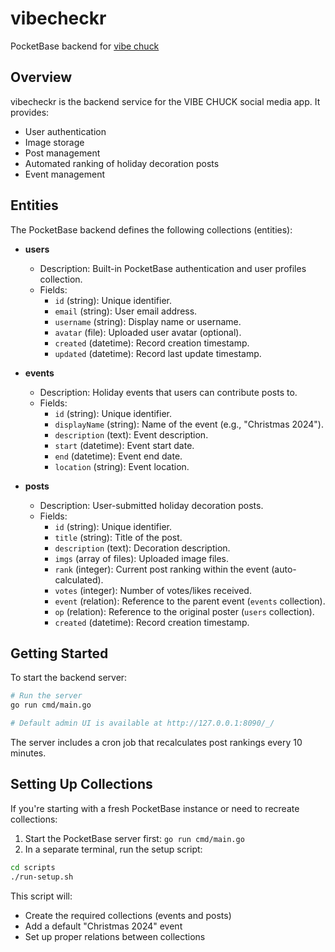 # vibecheckr

PocketBase backend for [vibe chuck](www.github.com/we-be/vibe-check)

## Overview

vibecheckr is the backend service for the VIBE CHUCK social media app. It provides:
- User authentication
- Image storage
- Post management
- Automated ranking of holiday decoration posts
 - Event management

## Entities

The PocketBase backend defines the following collections (entities):

- **users**
  - Description: Built-in PocketBase authentication and user profiles collection.
  - Fields:
    - `id` (string): Unique identifier.
    - `email` (string): User email address.
    - `username` (string): Display name or username.
    - `avatar` (file): Uploaded user avatar (optional).
    - `created` (datetime): Record creation timestamp.
    - `updated` (datetime): Record last update timestamp.

- **events**
  - Description: Holiday events that users can contribute posts to.
  - Fields:
    - `id` (string): Unique identifier.
    - `displayName` (string): Name of the event (e.g., "Christmas 2024").
    - `description` (text): Event description.
    - `start` (datetime): Event start date.
    - `end` (datetime): Event end date.
    - `location` (string): Event location.

- **posts**
  - Description: User-submitted holiday decoration posts.
  - Fields:
    - `id` (string): Unique identifier.
    - `title` (string): Title of the post.
    - `description` (text): Decoration description.
    - `imgs` (array of files): Uploaded image files.
    - `rank` (integer): Current post ranking within the event (auto-calculated).
    - `votes` (integer): Number of votes/likes received.
    - `event` (relation): Reference to the parent event (`events` collection).
    - `op` (relation): Reference to the original poster (`users` collection).
    - `created` (datetime): Record creation timestamp.

## Getting Started

To start the backend server:

```bash
# Run the server
go run cmd/main.go

# Default admin UI is available at http://127.0.0.1:8090/_/
```

The server includes a cron job that recalculates post rankings every 10 minutes.

## Setting Up Collections

If you're starting with a fresh PocketBase instance or need to recreate collections:

1. Start the PocketBase server first: `go run cmd/main.go`
2. In a separate terminal, run the setup script:

```bash
cd scripts
./run-setup.sh
```

This script will:
- Create the required collections (events and posts)
- Add a default "Christmas 2024" event
- Set up proper relations between collections
